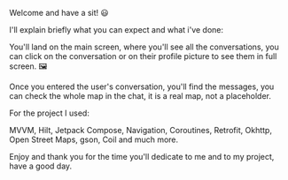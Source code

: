 Welcome and have a sit! 😃

I'll explain briefly what you can expect and what i've done:

You'll land on the main screen, where you'll see all the conversations, you can click on the conversation or on their profile picture to see them in full screen. 🖼️

Once you entered the user's conversation, you'll find the messages, you can check the whole map in the chat, it is a real map, not a placeholder.

For the project I used:

MVVM, Hilt, Jetpack Compose, Navigation, Coroutines, Retrofit, Okhttp, Open Street Maps, gson, Coil and much more.

Enjoy and thank you for the time you'll dedicate to me and to my project, have a good day.
